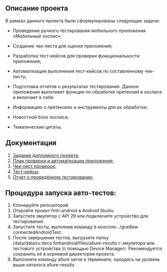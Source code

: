 ## Описание проекта 

В рамках данного проекта были сформулированы следующие задачи:

- Проведение ручного тестирования мобильного приложения «Мобильный хоспис»;
- Создание чек-листа для оценки приложения;
- Разработка тест-кейсов для проверки функциональности приложения;
- Автоматизация выполнения тест-кейсов по составленному чек-листу;
- Подготовка отчетов о результатах тестирования.
Данное приложение выполняет функции по обработке претензий в хосписе и включает в себя:

- Информацию о претензиях и инструменты для их обработки;
- Новостной блок хосписа;
- Тематические цитаты.

## Документация 

1. [Задание дипломного проекта;](https://github.com/netology-code/qamid-diplom)
2. [План проверки и автоматизации приложения;](https://github.com/MashaOsipova/DiplomQA/blob/main/Plan.md)
3. [Чек-лист проверок;](https://github.com/MashaOsipova/DiplomQA/blob/main/Check.xlsx)
4. [Тест-кейсы;](https://github.com/MashaOsipova/DiplomQA/blob/main/Cases.xlsx)
5. [Отчет о проведённом тестировании;](https://github.com/MashaOsipova/DiplomQA/blob/main/Results.md)

## **Процедура запуска авто-тестов:**

1. Клонируйте репозиторий.
2. Откройте проект fmh-android в Android Studio.
3. Запустите эмулятор с API 29 или подключите устройство для тестирования.
4. Запустите тесты, выполнив команду в консоли: ./gradlew connectedAndroidTest.
5. После завершения тестов, выгрузите папку /data/data/ru.iteco.fmhandroid/files/allure-results с эмулятора или тестового устройства (с помощью Device Manager). Рекомендуется сохранить её в корневой директории проекта.
6. Выполните команду allure serve в терминале, находясь на уровень выше каталога allure-results.



